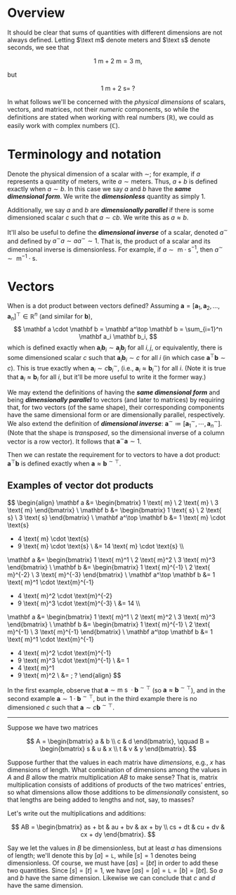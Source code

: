 # Overview

It should be clear that sums of quantities with different dimensions are not always defined.
Letting $\text m$ denote meters and $\text s$ denote seconds, we see that

$$
1 \text{ m} + 2 \text{ m} = 3 \text{ m},
$$

but

$$
1 \text{ m} + 2 \text{ s} = \;?
$$

In what follows we'll be concerned with the *physical dimensions* of scalars, vectors, and matrices, not their *numeric* components, so while the definitions are stated when working with real numbers $(\mathbb R)$, we could as easily work with complex numbers $(\mathbb C)$.

# Terminology and notation

Denote the physical dimension of a scalar with $\sim$;
for example, if $a$ represents a quantity of meters, write $a \sim \text{meters}$.
Thus, $a + b$ is defined exactly when $a \sim b$.
In this case we say $a$ and $b$ have the ***same dimensional form***.
We write the ***dimensionless*** quantity as simply $1$.

Additionally, we say $a$ and $b$ are ***dimensionally parallel*** if there is some dimensioned scalar $c$ such that $a \sim c b$.
We write this as $a \approx b$.

It'll also be useful to define the ***dimensional inverse*** of a scalar, denoted $a^\sim$ and defined by $a^\sim a \sim a a^\sim \sim 1$.
That is, the product of a scalar and its dimensional inverse is dimensionless.
For example, if $a \sim \text{ m} \cdot \text{s}^{-1}$, then $a^\sim \sim \text{ m}^{-1} \cdot \text{s}$.

# Vectors

When is a dot product between vectors defined?
Assuming $\mathbf a = [\mathbf a_1, \mathbf a_2, \ldots, \mathbf a_n]^\top \in \mathbb R^n$ (and similar for $\mathbf b$),
$$
\mathbf a \cdot \mathbf b
= \mathbf a^\top \mathbf b
= \sum_{i=1}^n \mathbf a_i \mathbf b_i,
$$
which is defined exactly when $\mathbf a_i \mathbf b_i \sim \mathbf a_j \mathbf b_j$ for all $i, j$, or equivalently, there is some dimensioned scalar $c$ such that $\mathbf a_i \mathbf b_i \sim c$ for all $i$ (in which case $\mathbf a^\top \mathbf b \sim c$).
This is true exactly when $\mathbf a_i \sim c \mathbf b_i^\sim$, (i.e., $\mathbf a_i \approx \mathbf b_i^\sim$) for all $i$.
(Note it is true that $\mathbf a_i \approx \mathbf b_i$ for all $i$, but it'll be more useful to write it the former way.)

We may extend the definitions of having the ***same dimensional form*** and being ***dimensionally parallel*** to vectors (and later to matrices) by requiring that, for two vectors (of the same shape), their corresponding components have the same dimensional form or are dimensionally parallel, respectively.
We also extend the definition of ***dimensional inverse***:
$\mathbf a^\sim \coloneqq [\mathbf a_1^\sim, \cdots, \mathbf a_n^\sim]$.
(Note that the shape is *transposed*, so the dimensional inverse of a column vector is a row vector).
It follows that $\mathbf a^\sim \mathbf a \sim 1$.

Then we can restate the requirement for to vectors to have a dot product:
$\mathbf a^\top \mathbf b$ is defined exactly when $\mathbf a \approx \mathbf b^{\sim \top}$.

## Examples of vector dot products

$$
\begin{align}
\mathbf a
&= \begin{bmatrix}
1 \text{ m} \\ 2 \text{ m} \\ 3 \text{ m}
\end{bmatrix} \\
\mathbf b
&= \begin{bmatrix}
1 \text{ s} \\ 2 \text{ s} \\ 3 \text{ s}
\end{bmatrix} \\
\mathbf a^\top \mathbf b
&= 1 \text{ m} \cdot \text{s}
+ 4 \text{ m} \cdot \text{s}
+ 9 \text{ m} \cdot \text{s} \\
&= 14 \text{ m} \cdot \text{s} \\\\

\mathbf a
&= \begin{bmatrix}
1 \text{ m}^1 \\ 2 \text{ m}^2 \\ 3 \text{ m}^3
\end{bmatrix} \\
\mathbf b
&= \begin{bmatrix}
1 \text{ m}^{-1} \\ 2 \text{ m}^{-2} \\ 3 \text{ m}^{-3}
\end{bmatrix} \\
\mathbf a^\top \mathbf b
&= 1 \text{ m}^1 \cdot \text{m}^{-1}
+ 4 \text{ m}^2 \cdot \text{m}^{-2}
+ 9 \text{ m}^3 \cdot \text{m}^{-3} \\
&= 14 \\\\

\mathbf a
&= \begin{bmatrix}
1 \text{ m}^1 \\ 2 \text{ m}^2 \\ 3 \text{ m}^3
\end{bmatrix} \\
\mathbf b
&= \begin{bmatrix}
1 \text{ m}^{-1} \\ 2 \text{ m}^{-1} \\ 3 \text{ m}^{-1}
\end{bmatrix} \\
\mathbf a^\top \mathbf b
&= 1 \text{ m}^1 \cdot \text{m}^{-1}
+ 4 \text{ m}^2 \cdot \text{m}^{-1}
+ 9 \text{ m}^3 \cdot \text{m}^{-1} \\
&= 1
+ 4 \text{ m}^1
+ 9 \text{ m}^2 \\
&= \; ?
\end{align}
$$

In the first example, observe that $\mathbf a \sim \text{m s } \cdot \mathbf b^{\sim \top}$ (so $\mathbf a \approx \mathbf b^{\sim \top}$),
and in the second example $\mathbf a \sim 1 \cdot \mathbf b^{\sim \top}$, but in the third example there is no dimensioned $c$ such that $\mathbf a \sim c \mathbf b^{\sim \top}$.

<!-- TODO: Cite book again. -->

<!-- TODO: Maybe start from dimensioned vectors, outer products... p. 76 -->
---

Suppose we have two matrices

$$
A =
\begin{bmatrix}
a & b \\
c & d
\end{bmatrix}, \qquad
B =
\begin{bmatrix}
s & u & x \\
t & v & y
\end{bmatrix}.
$$

Suppose further that the values in each matrix have *dimensions*, e.g., $x$ has dimensions of length.
What combination of dimensions among the values in $A$ and $B$ allow the matrix multiplication $AB$ to make sense?
That is, matrix multiplication consists of additions of products of the two matrices' entries, so what dimensions allow those additions to be *dimensionally* consistent, so that lengths are being added to lengths and not, say, to masses?

Let's write out the multiplications and additions:

$$
AB =
\begin{bmatrix}
as + bt & au + bv & ax + by \\
cs + dt & cu + dv & cx + dy
\end{bmatrix}.
$$

Say we let the values in $B$ be dimensionless, but at least $a$ has dimensions of length;
we'll denote this by $[a] = \texttt L$, while $[s] = 1$ denotes being dimensionless.
Of course, we must have $[as] = [bt]$ in order to add these two quantities.
Since $[s] = [t] = 1$, we have $[as] = [a] = \texttt L = [b] = [bt]$.
So $a$ and $b$ have the same dimension.
Likewise we can conclude that $c$ and $d$ have the same dimension.
